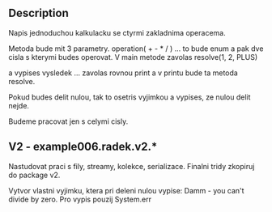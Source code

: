 Description
-----------------------
Napis jednoduchou kalkulacku se ctyrmi zakladnima operacema. 

Metoda bude mit 3 parametry. operation( + - * / ) ... to bude enum a pak dve cisla s kterymi budes operovat.
V main metode zavolas resolve(1, 2, PLUS)

a vypises vysledek ... zavolas rovnou print a v printu bude ta metoda resolve.

Pokud budes delit nulou, tak to osetris vyjimkou a vypises, ze nulou delit nejde.

Budeme pracovat jen s celymi cisly. 

V2 - example006.radek.v2.*
--------------------------------------------------------------------------------------------
Nastudovat praci s fily, streamy, kolekce, serializace.
Finalni tridy zkopiruj do package v2.

Vytvor vlastni vyjimku, ktera pri deleni nulou vypise: Damm - you can't divide by zero. Pro vypis pouzij System.err
